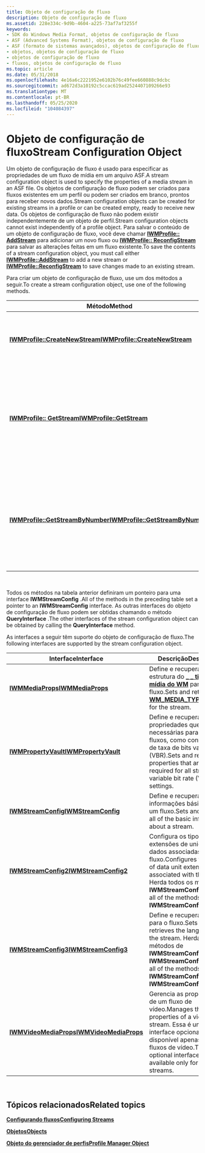 ```yaml
---
title: Objeto de configuração de fluxo
description: Objeto de configuração de fluxo
ms.assetid: 228e334c-9d9b-4604-a225-73af7af3255f
keywords:
- SDK do Windows Media Format, objetos de configuração de fluxo
- ASF (Advanced Systems Format), objetos de configuração de fluxo
- ASF (formato de sistemas avançados), objetos de configuração de fluxo
- objetos, objetos de configuração de fluxo
- objetos de configuração de fluxo
- fluxos, objetos de configuração de fluxo
ms.topic: article
ms.date: 05/31/2018
ms.openlocfilehash: 4e16a6c2221952e6102b76c49fee660888c9dcbc
ms.sourcegitcommit: ad672d3a10192c5ccac619ad2524407109266e93
ms.translationtype: MT
ms.contentlocale: pt-BR
ms.lasthandoff: 05/25/2020
ms.locfileid: "104084397"
---
```

# <a name="stream-configuration-object"></a><span data-ttu-id="2c640-109">Objeto de configuração de fluxo</span><span class="sxs-lookup"><span data-stu-id="2c640-109">Stream Configuration Object</span></span>

<span data-ttu-id="2c640-110">Um objeto de configuração de fluxo é usado para especificar as propriedades de um fluxo de mídia em um arquivo ASF.</span><span class="sxs-lookup"><span data-stu-id="2c640-110">A stream configuration object is used to specify the properties of a media stream in an ASF file.</span></span> <span data-ttu-id="2c640-111">Os objetos de configuração de fluxo podem ser criados para fluxos existentes em um perfil ou podem ser criados em branco, prontos para receber novos dados.</span><span class="sxs-lookup"><span data-stu-id="2c640-111">Stream configuration objects can be created for existing streams in a profile or can be created empty, ready to receive new data.</span></span> <span data-ttu-id="2c640-112">Os objetos de configuração de fluxo não podem existir independentemente de um objeto de perfil.</span><span class="sxs-lookup"><span data-stu-id="2c640-112">Stream configuration objects cannot exist independently of a profile object.</span></span> <span data-ttu-id="2c640-113">Para salvar o conteúdo de um objeto de configuração de fluxo, você deve chamar [**IWMProfile:: AddStream**](/previous-versions/windows/desktop/api/Wmsdkidl/nf-wmsdkidl-iwmprofile-addstream) para adicionar um novo fluxo ou [**IWMProfile:: ReconfigStream**](/previous-versions/windows/desktop/api/Wmsdkidl/nf-wmsdkidl-iwmprofile-reconfigstream) para salvar as alterações feitas em um fluxo existente.</span><span class="sxs-lookup"><span data-stu-id="2c640-113">To save the contents of a stream configuration object, you must call either [**IWMProfile::AddStream**](/previous-versions/windows/desktop/api/Wmsdkidl/nf-wmsdkidl-iwmprofile-addstream) to add a new stream or [**IWMProfile::ReconfigStream**](/previous-versions/windows/desktop/api/Wmsdkidl/nf-wmsdkidl-iwmprofile-reconfigstream) to save changes made to an existing stream.</span></span>

<span data-ttu-id="2c640-114">Para criar um objeto de configuração de fluxo, use um dos métodos a seguir.</span><span class="sxs-lookup"><span data-stu-id="2c640-114">To create a stream configuration object, use one of the following methods.</span></span>



| <span data-ttu-id="2c640-115">Método</span><span class="sxs-lookup"><span data-stu-id="2c640-115">Method</span></span>                                                                | <span data-ttu-id="2c640-116">Descrição</span><span class="sxs-lookup"><span data-stu-id="2c640-116">Description</span></span>                                                                                                                      |
|-----------------------------------------------------------------------|----------------------------------------------------------------------------------------------------------------------------------|
| [<span data-ttu-id="2c640-117">**IWMProfile::CreateNewStream**</span><span class="sxs-lookup"><span data-stu-id="2c640-117">**IWMProfile::CreateNewStream**</span></span>](/previous-versions/windows/desktop/api/Wmsdkidl/nf-wmsdkidl-iwmprofile-createnewstream)     | <span data-ttu-id="2c640-118">Cria um objeto de configuração de fluxo sem nenhum dado.</span><span class="sxs-lookup"><span data-stu-id="2c640-118">Creates a stream configuration object without any data.</span></span>                                                                          |
| [<span data-ttu-id="2c640-119">**IWMProfile:: GetStream**</span><span class="sxs-lookup"><span data-stu-id="2c640-119">**IWMProfile::GetStream**</span></span>](/previous-versions/windows/desktop/api/Wmsdkidl/nf-wmsdkidl-iwmprofile-getstream)                 | <span data-ttu-id="2c640-120">Cria um objeto de configuração de fluxo populado com dados de um perfil.</span><span class="sxs-lookup"><span data-stu-id="2c640-120">Creates a stream configuration object populated with data from a profile.</span></span> <span data-ttu-id="2c640-121">Usa o índice de fluxo para identificar o fluxo desejado.</span><span class="sxs-lookup"><span data-stu-id="2c640-121">Uses the stream index to identify the desired stream.</span></span>  |
| [<span data-ttu-id="2c640-122">**IWMProfile::GetStreamByNumber**</span><span class="sxs-lookup"><span data-stu-id="2c640-122">**IWMProfile::GetStreamByNumber**</span></span>](/previous-versions/windows/desktop/api/wmsdkidl/nf-wmsdkidl-iwmprofile-getstreambynumber) | <span data-ttu-id="2c640-123">Cria um objeto de configuração de fluxo populado com dados de um perfil.</span><span class="sxs-lookup"><span data-stu-id="2c640-123">Creates a stream configuration object populated with data from a profile.</span></span> <span data-ttu-id="2c640-124">Usa o número de fluxo para identificar o fluxo desejado.</span><span class="sxs-lookup"><span data-stu-id="2c640-124">Uses the stream number to identify the desired stream.</span></span> |



 

<span data-ttu-id="2c640-125">Todos os métodos na tabela anterior definiram um ponteiro para uma interface **IWMStreamConfig** .</span><span class="sxs-lookup"><span data-stu-id="2c640-125">All of the methods in the preceding table set a pointer to an **IWMStreamConfig** interface.</span></span> <span data-ttu-id="2c640-126">As outras interfaces do objeto de configuração de fluxo podem ser obtidas chamando o método **QueryInterface** .</span><span class="sxs-lookup"><span data-stu-id="2c640-126">The other interfaces of the stream configuration object can be obtained by calling the **QueryInterface** method.</span></span>

<span data-ttu-id="2c640-127">As interfaces a seguir têm suporte do objeto de configuração de fluxo.</span><span class="sxs-lookup"><span data-stu-id="2c640-127">The following interfaces are supported by the stream configuration object.</span></span>



| <span data-ttu-id="2c640-128">Interface</span><span class="sxs-lookup"><span data-stu-id="2c640-128">Interface</span></span>                                        | <span data-ttu-id="2c640-129">Descrição</span><span class="sxs-lookup"><span data-stu-id="2c640-129">Description</span></span>                                                                                                                  |
|--------------------------------------------------|------------------------------------------------------------------------------------------------------------------------------|
| [<span data-ttu-id="2c640-130">**IWMMediaProps**</span><span class="sxs-lookup"><span data-stu-id="2c640-130">**IWMMediaProps**</span></span>](/previous-versions/windows/desktop/api/wmsdkidl/nn-wmsdkidl-iwmmediaprops)           | <span data-ttu-id="2c640-131">Define e recupera a estrutura do [**\_ \_ tipo de mídia do WM**](/previous-versions/windows/desktop/api/wmsdkidl/ns-wmsdkidl-wm_media_type) para o fluxo.</span><span class="sxs-lookup"><span data-stu-id="2c640-131">Sets and retrieves the [**WM\_MEDIA\_TYPE**](/previous-versions/windows/desktop/api/wmsdkidl/ns-wmsdkidl-wm_media_type) structure for the stream.</span></span>                                    |
| [<span data-ttu-id="2c640-132">**IWMPropertyVault**</span><span class="sxs-lookup"><span data-stu-id="2c640-132">**IWMPropertyVault**</span></span>](/previous-versions/windows/desktop/api/wmsdkidl/nn-wmsdkidl-iwmpropertyvault)     | <span data-ttu-id="2c640-133">Define e recupera propriedades que não são necessárias para todos os fluxos, como configurações de taxa de bits variável (VBR).</span><span class="sxs-lookup"><span data-stu-id="2c640-133">Sets and retrieves properties that are not required for all streams, like variable bit rate (VBR) settings.</span></span>                  |
| [<span data-ttu-id="2c640-134">**IWMStreamConfig**</span><span class="sxs-lookup"><span data-stu-id="2c640-134">**IWMStreamConfig**</span></span>](/previous-versions/windows/desktop/api/wmsdkidl/nn-wmsdkidl-iwmstreamconfig)       | <span data-ttu-id="2c640-135">Define e recupera todas as informações básicas sobre um fluxo.</span><span class="sxs-lookup"><span data-stu-id="2c640-135">Sets and retrieves all of the basic information about a stream.</span></span>                                                              |
| [<span data-ttu-id="2c640-136">**IWMStreamConfig2**</span><span class="sxs-lookup"><span data-stu-id="2c640-136">**IWMStreamConfig2**</span></span>](/previous-versions/windows/desktop/api/wmsdkidl/nn-wmsdkidl-iwmstreamconfig2)     | <span data-ttu-id="2c640-137">Configura os tipos de extensões de unidade de dados associadas ao fluxo.</span><span class="sxs-lookup"><span data-stu-id="2c640-137">Configures the types of data unit extensions associated with the stream.</span></span> <span data-ttu-id="2c640-138">Herda todos os métodos de **IWMStreamConfig**.</span><span class="sxs-lookup"><span data-stu-id="2c640-138">Inherits all of the methods of **IWMStreamConfig**.</span></span> |
| [<span data-ttu-id="2c640-139">**IWMStreamConfig3**</span><span class="sxs-lookup"><span data-stu-id="2c640-139">**IWMStreamConfig3**</span></span>](/previous-versions/windows/desktop/api/wmsdkidl/nn-wmsdkidl-iwmstreamconfig3)     | <span data-ttu-id="2c640-140">Define e recupera o idioma para o fluxo.</span><span class="sxs-lookup"><span data-stu-id="2c640-140">Sets and retrieves the language for the stream.</span></span> <span data-ttu-id="2c640-141">Herda todos os métodos de **IWMStreamConfig** e **IWMStreamConfig2**.</span><span class="sxs-lookup"><span data-stu-id="2c640-141">Inherits all of the methods of **IWMStreamConfig** and **IWMStreamConfig2**.</span></span> |
| [<span data-ttu-id="2c640-142">**IWMVideoMediaProps**</span><span class="sxs-lookup"><span data-stu-id="2c640-142">**IWMVideoMediaProps**</span></span>](/previous-versions/windows/desktop/api/Wmsdkidl/nn-wmsdkidl-iwmvideomediaprops) | <span data-ttu-id="2c640-143">Gerencia as propriedades de um fluxo de vídeo.</span><span class="sxs-lookup"><span data-stu-id="2c640-143">Manages the properties of a video stream.</span></span> <span data-ttu-id="2c640-144">Essa é uma interface opcional e está disponível apenas para fluxos de vídeo.</span><span class="sxs-lookup"><span data-stu-id="2c640-144">This is an optional interface, and is available only for video streams.</span></span>            |



 

## <a name="related-topics"></a><span data-ttu-id="2c640-145">Tópicos relacionados</span><span class="sxs-lookup"><span data-stu-id="2c640-145">Related topics</span></span>

<dl> <dt>

[<span data-ttu-id="2c640-146">**Configurando fluxos**</span><span class="sxs-lookup"><span data-stu-id="2c640-146">**Configuring Streams**</span></span>](configuring-streams.md)
</dt> <dt>

[<span data-ttu-id="2c640-147">**Objetos**</span><span class="sxs-lookup"><span data-stu-id="2c640-147">**Objects**</span></span>](objects.md)
</dt> <dt>

[<span data-ttu-id="2c640-148">**Objeto do gerenciador de perfis**</span><span class="sxs-lookup"><span data-stu-id="2c640-148">**Profile Manager Object**</span></span>](profile-manager-object.md)
</dt> </dl>

 

 




